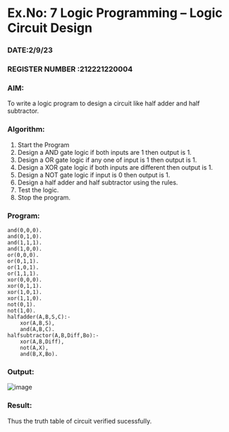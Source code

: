 # Ex.No: 7  Logic Programming –  Logic Circuit Design
### DATE:2/9/23                                                                            
### REGISTER NUMBER :212221220004 
### AIM: 
To write a logic program to design a circuit like half adder and half subtractor.
###  Algorithm:
1. Start the Program
2. Design a AND gate logic if both inputs are 1 then output is 1.
3. Design a OR gate logic if any one of input is 1 then output is 1.
4. Design a XOR gate logic if both inputs are different then output is 1.
5. Design a NOT gate logic if input is 0 then output is 1.
6. Design a half adder and half subtractor using the rules.
7. Test the logic.
8. Stop the program.

### Program:
```
and(0,0,0).
and(0,1,0).
and(1,1,1).
and(1,0,0).
or(0,0,0).
or(0,1,1).
or(1,0,1).
or(1,1,1).
xor(0,0,0).
xor(0,1,1).
xor(1,0,1).
xor(1,1,0).
not(0,1).
not(1,0).
halfadder(A,B,S,C):-
    xor(A,B,S),
    and(A,B,C).
halfsubtractor(A,B,Diff,Bo):-
    xor(A,B,Diff),
    not(A,X),
    and(B,X,Bo).
```












### Output:
![image](https://github.com/DrUmaRaniV/AI_Lab_2023-24/assets/131678601/f3a16055-1433-4dc3-adb9-fe508e8930fd)




### Result:
Thus the truth table of circuit verified sucessfully.
